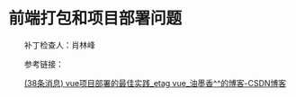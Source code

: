 # 前端打包和项目部署问题

　　补丁检查人：肖林峰

　　参考链接：

　　[(38条消息) vue项目部署的最佳实践_etag vue_油墨香^](https://blog.csdn.net/qq_41581588/article/details/126760457)​[^的博客-CSDN博客](https://blog.csdn.net/qq_41581588/article/details/126760457)
